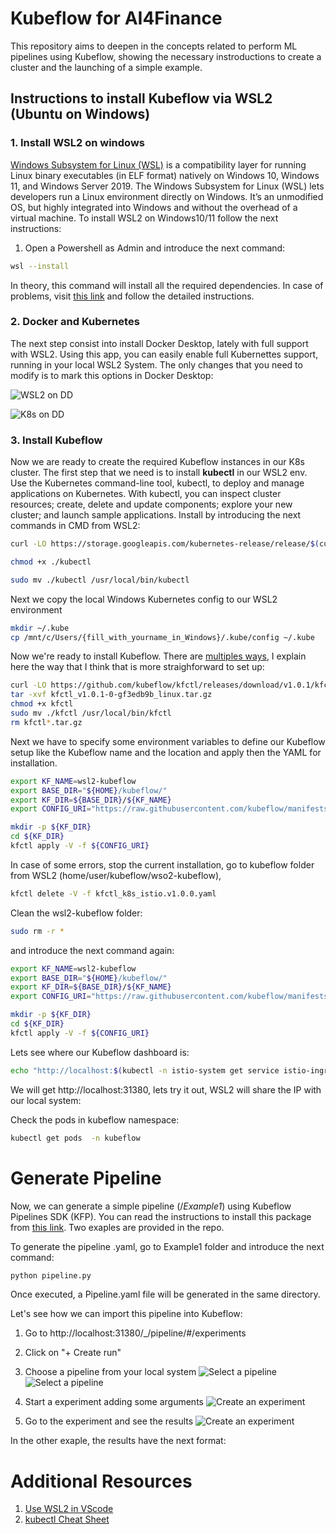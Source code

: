 # Kubeflow for AI4Finance

This repository aims to deepen in the concepts related to perform ML pipelines using Kubeflow, showing the necessary instroductions to create a cluster and the launching of a simple example. 

## Instructions to install Kubeflow via WSL2 (Ubuntu on Windows)
### 1. Install WSL2 on windows
[Windows Subsystem for Linux (WSL)](https://docs.microsoft.com/en-us/windows/wsl/compare-versions#whats-new-in-wsl-2) is a compatibility layer for running Linux binary executables (in ELF format) natively on Windows 10, Windows 11, and Windows Server 2019. The Windows Subsystem for Linux (WSL) lets developers run a Linux environment directly on Windows. It’s an unmodified OS, but highly integrated into Windows and without the overhead of a virtual machine. To install WSL2 on Windows10/11 follow the next instructions:

1. Open a Powershell as Admin and introduce the next command:
```bash
wsl --install
```

In theory, this command will install all the required dependencies. In case of problems, visit [this link](https://www.windowscentral.com/how-install-wsl2-windows-10) and follow the detailed instructions. 

### 2. Docker and Kubernetes
The next step consist into install Docker Desktop, lately with full support with WSL2. Using this app, you can easily enable full Kubernettes support, running in your local WSL2 System. The only changes that you need to modify is to mark this options in Docker Desktop:

![WSL2 on DD](files/Screenshot_14.png)

![K8s on DD](files/Screenshot_15.png)

### 3. Install Kubeflow
Now we are ready to create the required Kubeflow instances in our K8s cluster. The first step that we need is to install **kubectl** in our WSL2 env. Use the Kubernetes command-line tool, kubectl, to deploy and manage applications on Kubernetes. With kubectl, you can inspect cluster resources; create, delete and update components; explore your new cluster; and launch sample applications. Install by introducing the next commands in CMD from WSL2:
```bash
curl -LO https://storage.googleapis.com/kubernetes-release/release/$(curl -s https://storage.googleapis.com/kubernetes-release/release/stable.txt)/bin/linux/amd64/kubectl
```

```bash
chmod +x ./kubectl
```

```bash
sudo mv ./kubectl /usr/local/bin/kubectl
```

Next we copy the local Windows Kubernetes config to our WSL2 environment
```bash
mkdir ~/.kube
cp /mnt/c/Users/{fill_with_yourname_in_Windows}/.kube/config ~/.kube
```
Now we're ready to install Kubeflow. There are [multiples ways](https://www.kubeflow.org/docs/components/pipelines/installation/localcluster-deployment/), I explain here the way that I think that is more straighforward to set up: 
```bash
curl -LO https://github.com/kubeflow/kfctl/releases/download/v1.0.1/kfctl_v1.0.1-0-gf3edb9b_linux.tar.gz
tar -xvf kfctl_v1.0.1-0-gf3edb9b_linux.tar.gz
chmod +x kfctl
sudo mv ./kfctl /usr/local/bin/kfctl
rm kfctl*.tar.gz
```


Next we have to specify some environment variables to define our Kubeflow setup like the Kubeflow name and the location and apply then the YAML for installation.

```bash
export KF_NAME=wsl2-kubeflow
export BASE_DIR="${HOME}/kubeflow/"
export KF_DIR=${BASE_DIR}/${KF_NAME}
export CONFIG_URI="https://raw.githubusercontent.com/kubeflow/manifests/v1.0-branch/kfdef/kfctl_k8s_istio.v1.0.0.yaml"

mkdir -p ${KF_DIR}
cd ${KF_DIR}
kfctl apply -V -f ${CONFIG_URI}
```

In case of some errors, stop the current installation, go to kubeflow folder from WSL2 (home/user/kubeflow/wso2-kubeflow), 
```bash
kfctl delete -V -f kfctl_k8s_istio.v1.0.0.yaml
```
Clean the wsl2-kubeflow folder: 
```bash
sudo rm -r *
```
and introduce the next command again: 
```bash
export KF_NAME=wsl2-kubeflow
export BASE_DIR="${HOME}/kubeflow/"
export KF_DIR=${BASE_DIR}/${KF_NAME}
export CONFIG_URI="https://raw.githubusercontent.com/kubeflow/manifests/v1.0-branch/kfdef/kfctl_k8s_istio.v1.0.0.yaml"

mkdir -p ${KF_DIR}
cd ${KF_DIR}
kfctl apply -V -f ${CONFIG_URI}
```

Lets see where our Kubeflow dashboard is:
```bash
echo "http://localhost:$(kubectl -n istio-system get service istio-ingressgateway -o jsonpath='{.spec.ports[?(@.name=="http2")].nodePort}')"
```

We will get http://localhost:31380, lets try it out, WSL2 will share the IP with our local system:

Check the pods in kubeflow namespace:
```bash
kubectl get pods  -n kubeflow
```

# Generate Pipeline
Now, we can generate a simple pipeline (/*Example1*) using Kubeflow Pipelines SDK (KFP). You can read the instructions to install this package from [this link](https://www.kubeflow.org/docs/components/pipelines/sdk/install-sdk/). Two exaples are provided in the repo. 

To generate the pipeline .yaml, go to Example1 folder and introduce the next command: 
```bash
python pipeline.py
```
Once executed, a Pipeline.yaml file will be generated in the same directory. 

Let's see how we can import this pipeline into Kubeflow:

1. Go to http://localhost:31380/_/pipeline/#/experiments
2. Click on "+ Create run"
3. Choose a pipeline from your local system 
![Select a pipeline](files/Screenshot_16.png)
![Select a pipeline](files/Screenshot_17.png)

4. Start a experiment adding some arguments
![Create an experiment](files/Screenshot_20.png)

5. Go to the experiment and see the results
![Create an experiment](files/Screenshot_21.png)

In the other exaple, the results have the next format: 


# Additional Resources
1. [Use WSL2 in VScode](https://code.visualstudio.com/blogs/2019/09/03/wsl2) 
2. [kubectl Cheat Sheet](https://kubernetes.io/docs/reference/kubectl/cheatsheet/)